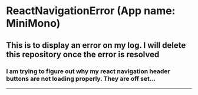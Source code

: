 # ReactNavigationError (App name: MiniMono)
This is to display an error on my log. I will delete this repository once the error is resolved
---

### I am trying to figure out why my react navigation header buttons are not loading properly. They are off set...
---
